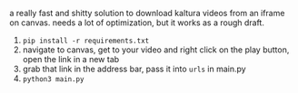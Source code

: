 a really fast and shitty solution to download kaltura videos from an iframe on canvas. needs a lot of optimization, but it works as a rough draft.

1. `pip install -r requirements.txt`
2. navigate to canvas, get to your video and right click on the play button, open the link in a new tab
3. grab that link in the address bar, pass it into `urls` in main.py
4. `python3 main.py`